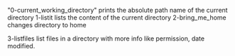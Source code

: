 "0-current_working_directory" prints the absolute path name of the current directory
1-listit lists the content of the current directory
2-bring_me_home changes directory to home

3-listfiles list files in a directory with more info like permission, date modified.
